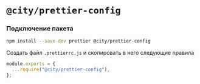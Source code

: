 # `@city/prettier-config`

### Подключение пакета

```sh
npm install --save-dev prettier @city/prettier-config
```

Создать файл `.prettierrc.js` и скопировать в него следующие правила

```js
module.exports = {
  ...require("@city/prettier-config"),
};
```
